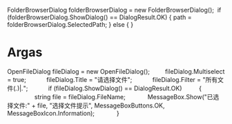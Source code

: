 FolderBrowserDialog folderBrowserDialog = new FolderBrowserDialog();
 if (folderBrowserDialog.ShowDialog() == DialogResult.OK) { path = folderBrowserDialog.SelectedPath; } else { }
 # Argas
OpenFileDialog fileDialog = new OpenFileDialog();        
fileDialog.Multiselect = true;           
fileDialog.Title = "请选择文件";           
fileDialog.Filter = "所有文件(*.*)|*.*";           
if (fileDialog.ShowDialog() == DialogResult.OK)         
{                 string file = fileDialog.FileName;            
MessageBox.Show("已选择文件:" + file, "选择文件提示", MessageBoxButtons.OK, MessageBoxIcon.Information);             }
